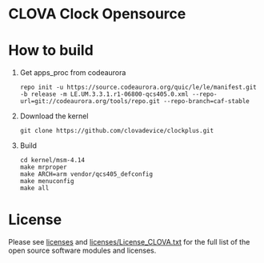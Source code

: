 # CLOVA Clock Opensource 

# How to build

1. Get apps_proc from codeaurora
   ```
   repo init -u https://source.codeaurora.org/quic/le/le/manifest.git -b release -m LE.UM.3.3.1.r1-06800-qcs405.0.xml --repo-url=git://codeaurora.org/tools/repo.git --repo-branch=caf-stable
   ```

2. Download the kernel
   ```
   git clone https://github.com/clovadevice/clockplus.git
   ```

3. Build
   ```
   cd kernel/msm-4.14
   make mrproper
   make ARCH=arm vendor/qcs405_defconfig
   make menuconfig
   make all
   ```

# License
Please see [licenses](licenses) and [licenses/License_CLOVA.txt](licenses/License_CLOVA.txt) for the full list of the open source software modules and licenses. 



